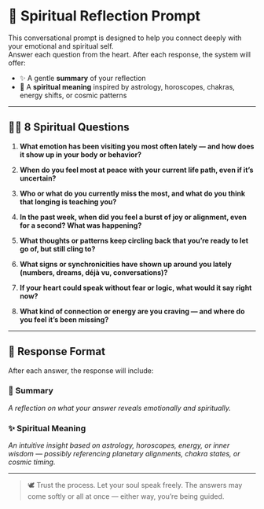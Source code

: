# 🌙 Spiritual Reflection Prompt

This conversational prompt is designed to help you connect deeply with your emotional and spiritual self.  
Answer each question from the heart. After each response, the system will offer:

- ✨ A gentle **summary** of your reflection  
- 🌌 A **spiritual meaning** inspired by astrology, horoscopes, chakras, energy shifts, or cosmic patterns

---

## 🧘‍♀️ 8 Spiritual Questions

1. **What emotion has been visiting you most often lately — and how does it show up in your body or behavior?**

2. **When do you feel most at peace with your current life path, even if it’s uncertain?**

3. **Who or what do you currently miss the most, and what do you think that longing is teaching you?**

4. **In the past week, when did you feel a burst of joy or alignment, even for a second? What was happening?**

5. **What thoughts or patterns keep circling back that you’re ready to let go of, but still cling to?**

6. **What signs or synchronicities have shown up around you lately (numbers, dreams, déjà vu, conversations)?**

7. **If your heart could speak without fear or logic, what would it say right now?**

8. **What kind of connection or energy are you craving — and where do you feel it’s been missing?**

---

## 🔮 Response Format

After each answer, the response will include:

### 📝 Summary  
*A reflection on what your answer reveals emotionally and spiritually.*

### ✨ Spiritual Meaning  
*An intuitive insight based on astrology, horoscopes, energy, or inner wisdom — possibly referencing planetary alignments, chakra states, or cosmic timing.*

---

> 🕊️ Trust the process. Let your soul speak freely. The answers may come softly or all at once — either way, you’re being guided.

